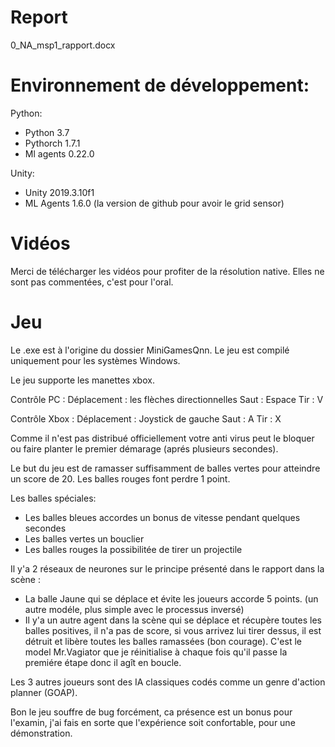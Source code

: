 # Report
0_NA_msp1_rapport.docx

# Environnement de développement:
Python:
- Python 3.7
- Pythorch 1.7.1
- Ml agents 0.22.0
 
Unity:
- Unity 2019.3.10f1
- ML Agents 1.6.0 (la version de github pour avoir le grid sensor)
 
# Vidéos
 
Merci de télécharger les vidéos pour profiter de la résolution native.
Elles ne sont pas commentées, c'est pour l'oral.
 
# Jeu

Le .exe est à l'origine du dossier MiniGamesQnn.
Le jeu est compilé uniquement pour les systèmes Windows.

Le jeu supporte les manettes xbox.
 
Contrôle PC :
    Déplacement : les flèches directionnelles
    Saut : Espace
    Tir : V
 
Contrôle Xbox :
    Déplacement : Joystick de gauche
    Saut : A
    Tir : X

Comme il n'est pas distribué officiellement votre anti virus peut le bloquer ou faire planter le premier démarage (aprés plusieurs secondes).

Le but du jeu est de ramasser suffisamment de balles vertes pour atteindre un score de 20. Les balles rouges font perdre 1 point.
 
Les balles spéciales:
-    Les balles bleues accordes un bonus de vitesse pendant quelques secondes
-    Les balles vertes un bouclier
-    Les balles rouges la possibilitée de tirer un projectile
 
 
Il y'a 2 réseaux de neurones sur le principe présenté dans le rapport dans la scène :
-    La balle Jaune qui se déplace et évite les joueurs accorde 5 points. (un autre modéle, plus simple avec le processus inversé)
-    Il y'a un autre agent dans la scène qui se déplace et récupère toutes les balles positives, il n'a pas de score, si vous arrivez lui tirer dessus, il est détruit et libère toutes les balles ramassées (bon courage). C'est le model Mr.Vagiator que je réinitialise à chaque fois qu'il passe la premiére étape donc il agît en boucle.
 
Les 3 autres joueurs sont des IA classiques codés comme un genre d'action planner (GOAP).
  
Bon le jeu souffre de bug forcément, ca présence est un bonus pour l'examin, j'ai fais en sorte que l'expérience soit confortable, pour une démonstration.

